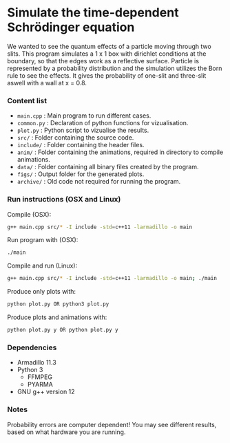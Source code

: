 # Simulate the time-dependent Schrödinger equation
We wanted to see the quantum effects of a particle moving through two slits. This program simulates a 1 x 1 box with dirichlet conditions at the boundary, so that the edges work as a reflective surface. Particle is represented by a probability distribution and the simulation utilizes the Born rule to see the effects. It gives the probability of one-slit and three-slit aswell with a wall at x = 0.8.

### Content list
- `main.cpp` : Main program to run different cases.
- `common.py` : Declaration of python functions for vizualisation.
- `plot.py` : Python script to vizualise the results.
- `src/` : Folder containing the source code.
- `include/` : Folder containing the header files.
- `anim/` : Folder containing the animations, required in directory to compile animations.
- `data/` : Folder containing all binary files created by the program.
- `figs/` : Output folder for the generated plots.
- `archive/` : Old code not required for running the program.

### Run instructions (OSX and Linux)
Compile (OSX):
```sh
g++ main.cpp src/* -I include -std=c++11 -larmadillo -o main
```
Run program with (OSX):
```sh
./main
```

Compile and run (Linux):
```sh
g++ main.cpp src/* -I include -std=c++11 -larmadillo -o main; ./main
```

Produce only plots with:
```sh
python plot.py OR python3 plot.py
```

Produce plots and animations with:
```sh
python plot.py y OR python plot.py y
```

### Dependencies
- Armadillo 11.3
- Python 3
  - FFMPEG
  - PYARMA
- GNU g++ version 12

### Notes
Probability errors are computer dependent! You may see different results, based on what hardware you are running.
